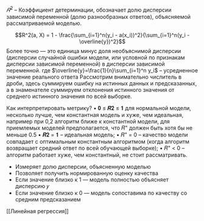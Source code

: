 
$𝑅^2$ – Коэффициент детерминации, обозначает долю дисперсии зависимой переменной (долю разнообразных ответов), объясняемой рассматриваемой моделью.

$$R^2(a, X) = 1 - \frac{\sum_{i=1}^n(y_i - a(x_i))^2}{\sum_{i=1}^n(y_i - \overline{y})^2}$$
Более точно — это единица минус доля необъяснимой дисперсии (дисперсии случайной ошибки модели, или условной по признакам дисперсии зависимой переменной) в дисперсии зависимой переменной.
где $\overline{y}=\frac{1}{n}\sum_{i=1}^n y_i$ – усредненное значение реального ответа
Рассмотрим внимательно числитель в дроби, здесь суммируем ошибку на истинных данных и предсказанных, а в знаменателе суммируем отклонения истинного значения от среднего истинного значения по всей выборке.

Как интерпретировать метрику?
• 𝟎 ≤ 𝑹𝟐 ≤ 𝟏 для нормальной модели, несколько лучше, чем константная модель и хуже,
чем идеальная, например при 0,2 алгоритм ближе к константной модели, для приемлемых
моделей предполагается, что 𝑅" должен быть хотя бы не меньше 0.5
• 𝑹𝟐 = 𝟏 – идеальная модель;
• 𝑅" = 0 – качество модели совпадает с оптимальным константным алгоритмом (когда
алгоритм возвращает средний ответ по всей обучающей выборке);
• 𝑅" < 0 – алгоритм работает хуже, чем константный, не стоит рассматривать.
- Измеряет долю дисперсии, объясненную моделью
- Позволяет получить нормированную оценку качества
- Если значение близко к 1 — модель полностью объясняет дисперсию 𝑦
- Если значение близко к 0 — модель сопоставима по качеству со средним предсказанием

[[Линейная регрессия]]